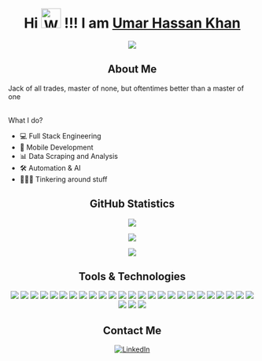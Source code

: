 <p align="center">

  <h1 align="center">Hi <img src="https://github.com/TheDudeThatCode/TheDudeThatCode/blob/master/Assets/Hi.gif" width="40" alt="Waving"> !!! I am <a href="#">Umar Hassan Khan</a> </h1>
 </p>

<p align="center">

<img align="center" src="https://komarev.com/ghpvc/?username=UmarHassanKhan929&style=plastic&color=blueviolet">

</p>

<h2 align="center">About Me</h2>

<p align="center"> 

 Jack of all trades, master of none, but oftentimes better than a master of one
 
</p>

<p>
</br>
What I do?

-  💻 Full Stack Engineering
-   📱 Mobile Development
-  📊 Data Scraping and Analysis
-  🛠️ Automation & AI
-  👨🏻‍💻 Tinkering around stuff 

</p>


<h2 align="center">GitHub Statistics</h2>


  <p align="center">
    <img src="https://github-readme-stats.vercel.app/api/top-langs/?username=UmarHassanKhan929&theme=tokyonight&hide=jupyter%20notebook,java" />
  </p>
  
  <p align="center">
    <img src="https://github-readme-streak-stats.herokuapp.com/?user=UmarHassanKhan929&theme=dark" />
  </p>
  
  <p align="center">
    <img src="https://github-readme-stats.vercel.app/api?username=UmarHassanKhan929&show_icons=true&theme=radical&line_height=22" />
  </p>

<h2 align="center">Tools & Technologies</h2>

<p align="center">

<img src="https://img.shields.io/badge/Python-3776AB?style=for-the-badge&logo=python&logoColor=white"/>

<img src="https://img.shields.io/badge/JavaScript-323330?style=for-the-badge&logo=javascript&logoColor=F7DF1E" />

<img src="https://img.shields.io/badge/TypeScript-007ACC?style=for-the-badge&logo=typescript&logoColor=white"/>

<img src="https://img.shields.io/badge/C-blue?style=for-the-badge&logo=c&logoColor=white">

<img src="https://img.shields.io/badge/C++-blue?style=for-the-badge&logo=cplusplus&logoColor=white">

<img src="https://img.shields.io/badge/fastapi-white?style=for-the-badge&logo=fastapi&logoColor=green">

<img src="https://img.shields.io/badge/Node.js-43853D?style=for-the-badge&logo=node.js&logoColor=white">

<img src="https://img.shields.io/badge/Express.js-000000?style=for-the-badge&logo=express&logoColor=white" />

<img src="https://img.shields.io/badge/Nest.js-C21325?style=for-the-badge&logo=nest.js&logoColor=white"> 

<img src="https://img.shields.io/badge/GraphQl-white?style=for-the-badge&logo=graphql&logoColor=pink" />

<img src="https://img.shields.io/badge/React-20232A?style=for-the-badge&logo=react&logoColor=61DAFB" />

 <img src="https://img.shields.io/badge/next.js-000000?style=for-the-badge&logo=next.js&logoColor=white" /> 

  <img src="https://img.shields.io/badge/vue.js-008000?style=for-the-badge&logo=vue.js&logoColor=white" /> 

<img src="https://img.shields.io/badge/MySQL-00000F?style=for-the-badge&logo=mysql&logoColor=white" />

<img src="https://img.shields.io/badge/PostgreSql-007acc?style=for-the-badge&logo=postgresql&logoColor=white" />

<img src="https://img.shields.io/badge/influxdb-purple?style=for-the-badge&logo=influxdb&logoColor=white" />

<img src="https://img.shields.io/badge/Git-F05032?style=for-the-badge&logo=git&logoColor=white">

 <img src="https://img.shields.io/badge/Docker-2CA5E0?style=for-the-badge&logo=docker&logoColor=white"> 

 <img src="https://img.shields.io/badge/Podman-5f246b?style=for-the-badge&logo=podman&logoColor=white"> 

 <img src="https://img.shields.io/badge/Jest-C21325?style=for-the-badge&logo=jest&logoColor=white"> 

<img src="https://img.shields.io/badge/HTML5-E34F26?style=for-the-badge&logo=html5&logoColor=white" />

<img src="https://img.shields.io/badge/CSS3-1572B6?style=for-the-badge&logo=css3&logoColor=white"/>

 <!--<img src="https://img.shields.io/badge/PHP-777BB4?style=for-the-badge&logo=php&logoColor=white"/> -->

<img src="https://img.shields.io/badge/MongoDB-4EA94B?style=for-the-badge&logo=mongodb&logoColor=white" />

<img src="https://img.shields.io/badge/Jupyter-F37626.svg?&style=for-the-badge&logo=Jupyter&logoColor=white" />

<img src="https://img.shields.io/badge/Linux-00000F?style=for-the-badge&logo=linux&logoColor=white" >

 <img src="https://img.shields.io/badge/Flask-000000?style=for-the-badge&logo=flask&logoColor=white"/> 

 <img src="https://img.shields.io/badge/Postman-FF6C37?style=for-the-badge&logo=Postman&logoColor=white"/> 

 <img src="https://img.shields.io/badge/Amazon_AWS-fff?style=for-the-badge&logo=amazon&logoColor=yellow" /> 

</p>

<h2 align="center">Contact Me</h2>

<p align="center">
 <a href="https://linkedin.com/in/umar-hassan-khan">
 <img src="https://img.shields.io/badge/linkedin-%230077B5.svg?&style=for-the-badge&logo=linkedin&logoColor=white"  alt="LinkedIn" />
 </a>
</p>

<!--<h3 align="left">Looking forward to collaborate with ya'll</h3>-->

